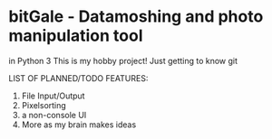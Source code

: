 # bitGale - Datamoshing and photo manipulation tool
in Python 3
This is my hobby project! Just getting to know git

LIST OF PLANNED/TODO FEATURES:  
1. File Input/Output  
2. Pixelsorting  
3. a non-console UI  
4. More as my brain makes ideas  
